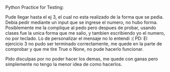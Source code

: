 Python Practice for Testing:

Pude llegar hasta el ej 3, el cual no esta realizado de la forma que se pedia. Debia pedir mediante un input que se ingrese el numero, no hubo forma.
Posiblemente me la complique al pedo pero despues de probar, usando clases fue la unica forma que me salio, y tambien escribiendo yo el numero, no por
teclado. Lo de personalizar el mensaje no lo entendi :(
PD: El ejercicio 3 no pudo ser terminado correctamente, me quede en la parte de comprobar y que me tire True o None, no pude hacerlo funcionar.


Pido disculpas por no poder hacer los demas, me quede con ganas pero simplemente no tengo la menor idea de como hacerlos.
